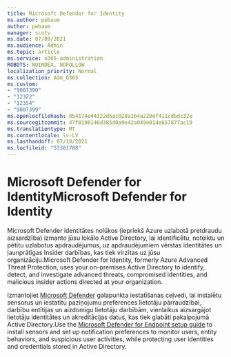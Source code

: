 ```yaml
---
title: Microsoft Defender for Identity
ms.author: pebaum
author: pebaum
manager: scotv
ms.date: 07/09/2021
ms.audience: Admin
ms.topic: article
ms.service: o365-administration
ROBOTS: NOINDEX, NOFOLLOW
localization_priority: Normal
ms.collection: Adm_O365
ms.custom:
- "9007390"
- "12322"
- "12354"
- "9007399"
ms.openlocfilehash: 054174e44122d6ac028a1b4a220ef411cdbdc32e
ms.sourcegitcommit: 47f0190146d385d0a9e42a049e014e657877ac19
ms.translationtype: MT
ms.contentlocale: lv-LV
ms.lasthandoff: 07/10/2021
ms.locfileid: "53381788"
---
```

# <a name="microsoft-defender-for-identity"></a><span data-ttu-id="b87aa-102">Microsoft Defender for Identity</span><span class="sxs-lookup"><span data-stu-id="b87aa-102">Microsoft Defender for Identity</span></span>

<span data-ttu-id="b87aa-103">Microsoft Defender identitātes nolūkos (iepriekš Azure uzlabotā pretdraudu aizsardzība) izmanto jūsu lokālo Active Directory, lai identificētu, noteiktu un pētītu uzlabotus apdraudējumus, uz apdraudējumiem vērstas identitātes un ļaunprātīgas Insider darbības, kas tiek virzītas uz jūsu organizāciju.</span><span class="sxs-lookup"><span data-stu-id="b87aa-103">Microsoft Defender for Identity, formerly Azure Advanced Threat Protection, uses your on-premises Active Directory to identify, detect, and investigate advanced threats, compromised identities, and malicious insider actions directed at your organization.</span></span> 

<span data-ttu-id="b87aa-104">Izmantojiet [Microsoft Defender](https://admin.microsoft.com/adminportal/home#/modernonboarding/defenderatpsetup) galapunkta iestatīšanas ceļvedi, lai instalētu sensorus un iestatītu paziņojumu preferences lietotāju pārraudzībai, darbību entītijas un aizdomīgu lietotāju darbībām, vienlaikus aizsargājot lietotāju identitātes un akreditācijas datus, kas tiek glabāti pakalpojumā Active Directory.</span><span class="sxs-lookup"><span data-stu-id="b87aa-104">Use the [‎Microsoft Defender for Endpoint‎ setup guide](https://admin.microsoft.com/adminportal/home#/modernonboarding/defenderatpsetup) to install sensors and set up notification preferences to monitor users, entity behaviors, and suspicious user activities, while protecting user identities and credentials stored in Active Directory.</span></span>

